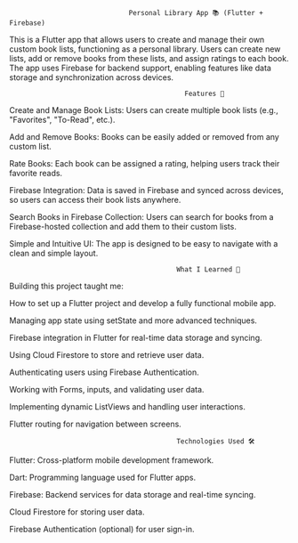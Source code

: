                                   Personal Library App 📚 (Flutter + Firebase)
This is a Flutter app that allows users to create and manage their own custom book lists, functioning as a personal library.
Users can create new lists, add or remove books from these lists, and assign ratings to each book. 
The app uses Firebase for backend support, enabling features like data storage and synchronization across devices.

                                                Features 🚀
Create and Manage Book Lists: Users can create multiple book lists (e.g., "Favorites", "To-Read", etc.).

Add and Remove Books: Books can be easily added or removed from any custom list.

Rate Books: Each book can be assigned a rating, helping users track their favorite reads.

Firebase Integration: Data is saved in Firebase and synced across devices, so users can access their book lists anywhere.

Search Books in Firebase Collection: Users can search for books from a Firebase-hosted collection and add them to their custom lists.

Simple and Intuitive UI: The app is designed to be easy to navigate with a clean and simple layout.

                                              What I Learned 🧠
Building this project taught me:

How to set up a Flutter project and develop a fully functional mobile app.

Managing app state using setState and more advanced techniques.

Firebase integration in Flutter for real-time data storage and syncing.

Using Cloud Firestore to store and retrieve user data.

Authenticating users using Firebase Authentication.

Working with Forms, inputs, and validating user data.

Implementing dynamic ListViews and handling user interactions.

Flutter routing for navigation between screens.

                                              Technologies Used 🛠
Flutter: Cross-platform mobile development framework.

Dart: Programming language used for Flutter apps.

Firebase: Backend services for data storage and real-time syncing.

Cloud Firestore for storing user data.

Firebase Authentication (optional) for user sign-in.
